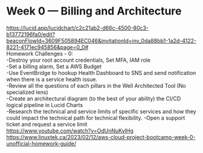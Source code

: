 # Week 0 — Billing and Architecture
https://lucid.app/lucidchart/c2c21ab2-d66c-4500-80c3-b13772196fa0/edit?beaconFlowId=3609F505894EC046&invitationId=inv_0da88bb1-1a2d-4122-8221-4171ec945856&page=0_0#
<br>
Homework Challenges - 0:
<br>
-Destroy your root account credentials, Set MFA, IAM role
<br>
-Set a billing alarm, Set a AWS Budget
<br>
-Use EventBridge to hookup Health Dashboard to SNS and send notification when there is a service health issue.
<br>
-Review all the questions of each pillars in the Well Architected Tool (No specialized lens)
<br>
-Create an architectural diagram (to the best of your ability) the CI/CD logical pipeline in Lucid Charts
<br>
-Research the technical and service limits of specific services and how they could impact the technical path for technical flexibility. 
-Open a support ticket and request a service limit
<br>
https://www.youtube.com/watch?v=OdUnNuKylHg
<br>
https://www.linuxtek.ca/2023/02/12/aws-cloud-project-bootcamp-week-0-unofficial-homework-guide/<br>
